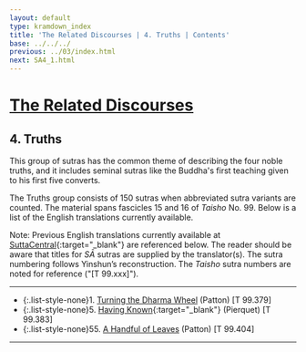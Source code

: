 ```yaml
---
layout: default
type: kramdown_index
title: 'The Related Discourses | 4. Truths | Contents'
base: ../../../
previous: ../03/index.html
next: SA4_1.html
---
```


# [The Related Discourses](../index.html)
## 4. Truths

This group of sutras has the common theme of describing the four noble truths, and it includes seminal sutras like the Buddha's first teaching given to his first five converts.

The Truths group consists of 150 sutras when abbreviated sutra variants are counted. The material spans fascicles 15 and 16 of *Taisho* No. 99. Below is a list of the English translations currently available.

Note: Previous English translations currently available at [SuttaCentral](https://suttacentral.net){:target="_blank"} are referenced below. The reader should be aware that titles for *SĀ* sutras are supplied by the translator(s). The sutra numbering follows Yinshun’s reconstruction. The *Taisho* sutra numbers are noted for reference ("[T 99.xxx]").

---

* {:.list-style-none}1\. [Turning the Dharma Wheel](SA4_1.html) (Patton) [T 99.379]
      <!--
          <li>2. Planting a Tree <span class="links">[T 99.380]</span></li>
          <li>3. Planting a Tree <span class="links">[T 99.381]</span></li>
          <li>4. Planting a Tree <span class="links">[T 99.382]</span></li>
      -->
* {:.list-style-none}5\. [Having Known](https://suttacentral.net/sa383/en/pierquet){:target="_blank"} (Pierquet) [T 99.383]
      <!--
          <li>6. Planting a Tree <span class="links">[T 99.384]</span></li>
          <li>7. Planting a Tree <span class="links">[T 99.385]</span></li>
          <li>8. Planting a Tree <span class="links">[T 99.386]</span></li>
          <li>9. Planting a Tree <span class="links">[T 99.387]</span></li>
          <li>10. Planting a Tree <span class="links">[T 99.388]</span></li>
          <li>11. Planting a Tree <span class="links">[T 99.389]</span></li>
          <li>12. Planting a Tree <span class="links">[T 99.390]</span></li>
          <li>13. Planting a Tree <span class="links">[T 99.391]</span></li>
          <li>14. Planting a Tree <span class="links">[T 99.392]</span></li>
          <li>15. Planting a Tree <span class="links">[T 99.392]</span></li>
          <li>16. Planting a Tree <span class="links">[T 99.392]</span></li>
          <li>17. Planting a Tree <span class="links">[T 99.392]</span></li>
          <li>18. Planting a Tree <span class="links">[T 99.392]</span></li>
          <li>19. Planting a Tree <span class="links">[T 99.392]</span></li>
          <li>20. Planting a Tree <span class="links">[T 99.392]</span></li>
          <li>21. Planting a Tree <span class="links">[T 99.392]</span></li>
          <li>22. Planting a Tree <span class="links">[T 99.393]</span></li>
          <li>23. Planting a Tree <span class="links">[T 99.393]</span></li>
          <li>24. Planting a Tree <span class="links">[T 99.393]</span></li>
          <li>25. Planting a Tree <span class="links">[T 99.393]</span></li>
          <li>26. Planting a Tree <span class="links">[T 99.393]</span></li>
          <li>27. Planting a Tree <span class="links">[T 99.393]</span></li>
          <li>28. Planting a Tree <span class="links">[T 99.393]</span></li>
          <li>29. Planting a Tree <span class="links">[T 99.393]</span></li>
          <li>30. Planting a Tree <span class="links">[T 99.393]</span></li>
          <li>31. Planting a Tree <span class="links">[T 99.393]</span></li>
          <li>32. Planting a Tree <span class="links">[T 99.393]</span></li>
          <li>33. Planting a Tree <span class="links">[T 99.393]</span></li>
          <li>34. Planting a Tree <span class="links">[T 99.393]</span></li>
          <li>35. Planting a Tree <span class="links">[T 99.393]</span></li>
          <li>36. Planting a Tree <span class="links">[T 99.393]</span></li>
          <li>37. Planting a Tree <span class="links">[T 99.393]</span></li>
          <li>38. Planting a Tree <span class="links">[T 99.393]</span></li>
          <li>39. Planting a Tree <span class="links">[T 99.393]</span></li>
          <li>40. Planting a Tree <span class="links">[T 99.393]</span></li>
          <li>41. Planting a Tree <span class="links">[T 99.393]</span></li>
          <li>42. Planting a Tree <span class="links">[T 99.393]</span></li>
          <li>43. Planting a Tree <span class="links">[T 99.394]</span></li>
          <li>44. Planting a Tree <span class="links">[T 99.394]</span></li>
          <li>45. Planting a Tree <span class="links">[T 99.394]</span></li>
          <li>46. Planting a Tree <span class="links">[T 99.395]</span></li>
          <li>47. Planting a Tree <span class="links">[T 99.396]</span></li>
          <li>48. Planting a Tree <span class="links">[T 99.397]</span></li>
          <li>49. Planting a Tree <span class="links">[T 99.398]</span></li>
          <li>50. Planting a Tree <span class="links">[T 99.399]</span></li>
          <li>51. Planting a Tree <span class="links">[T 99.400]</span></li>
          <li>52. Planting a Tree <span class="links">[T 99.401]</span></li>
          <li>53. Planting a Tree <span class="links">[T 99.402]</span></li>
          <li>54. Planting a Tree <span class="links">[T 99.403]</span></li>
      -->
* {:.list-style-none}55\. [A Handful of Leaves](SA4_55.html) (Patton) [T 99.404]
      <!--
          <li>56. Planting a Tree <span class="links">[T 99.405]</span></li>
          <li>57. Planting a Tree <span class="links">[T 99.406]</span></li>
          <li>58. Planting a Tree <span class="links">[T 99.407]</span></li>
          <li>59. Planting a Tree <span class="links">[T 99.408]</span></li>
          <li>60. Planting a Tree <span class="links">[T 99.409]</span></li>
          <li>61. Planting a Tree <span class="links">[T 99.410]</span></li>
          <li>62. Planting a Tree <span class="links">[T 99.411]</span></li>
          <li>63. Planting a Tree <span class="links">[T 99.412]</span></li>
          <li>64. Planting a Tree <span class="links">[T 99.413]</span></li>
          <li>65. Planting a Tree <span class="links">[T 99.414]</span></li>
          <li>66. Planting a Tree <span class="links">[T 99.415]</span></li>
          <li>67. Planting a Tree <span class="links">[T 99.416]</span></li>
          <li>68. Planting a Tree <span class="links">[T 99.417]</span></li>
          <li>69. Planting a Tree <span class="links">[T 99.418]</span></li>
          <li>70. Planting a Tree <span class="links">[T 99.419]</span></li>
          <li>71. Planting a Tree <span class="links">[T 99.420]</span></li>
          <li>72. Planting a Tree <span class="links">[T 99.421]</span></li>
          <li>73. Planting a Tree <span class="links">[T 99.422]</span></li>
          <li>74. Planting a Tree <span class="links">[T 99.423]</span></li>
          <li>75. Planting a Tree <span class="links">[T 99.424]</span></li>
          <li>76. Planting a Tree <span class="links">[T 99.425]</span></li>
          <li>77. Planting a Tree <span class="links">[T 99.426]</span></li>
          <li>78. Planting a Tree <span class="links">[T 99.427]</span></li>
          <li>79. Planting a Tree <span class="links">[T 99.427]</span></li>
          <li>80. Planting a Tree <span class="links">[T 99.427]</span></li>
          <li>81. Planting a Tree <span class="links">[T 99.428]</span></li>
          <li>82. Planting a Tree <span class="links">[T 99.429]</span></li>
          <li>83. Planting a Tree <span class="links">[T 99.430]</span></li>
          <li>84. Planting a Tree <span class="links">[T 99.431]</span></li>
          <li>85. Planting a Tree <span class="links">[T 99.432]</span></li>
          <li>86. Planting a Tree <span class="links">[T 99.433]</span></li>
          <li>87. Planting a Tree <span class="links">[T 99.434]</span></li>
          <li>88. Planting a Tree <span class="links">[T 99.435]</span></li>
          <li>89. Planting a Tree <span class="links">[T 99.436]</span></li>
          <li>90. Planting a Tree <span class="links">[T 99.437]</span></li>
          <li>91. Planting a Tree <span class="links">[T 99.438]</span></li>
          <li>92. Planting a Tree <span class="links">[T 99.439]</span></li>
          <li>93. Planting a Tree <span class="links">[T 99.440]</span></li>
          <li>94. Planting a Tree <span class="links">[T 99.440]</span></li>
          <li>95. Planting a Tree <span class="links">[T 99.440]</span></li>
          <li>96. Planting a Tree <span class="links">[T 99.440]</span></li>
          <li>97. Planting a Tree <span class="links">[T 99.440]</span></li>
          <li>98. Planting a Tree <span class="links">[T 99.440]</span></li>
          <li>99. Planting a Tree <span class="links">[T 99.440]</span></li>
          <li>100. Planting a Tree <span class="links">[T 99.440]</span></li>
          <li>101. Planting a Tree <span class="links">[T 99.441]</span></li>
          <li>102. Planting a Tree <span class="links">[T 99.441]</span></li>
          <li>103. Planting a Tree <span class="links">[T 99.441]</span></li>
          <li>104. Planting a Tree <span class="links">[T 99.441]</span></li>
          <li>105. Planting a Tree <span class="links">[T 99.441]</span></li>
          <li>106. Planting a Tree <span class="links">[T 99.441]</span></li>
          <li>107. Planting a Tree <span class="links">[T 99.441]</span></li>
          <li>108. Planting a Tree <span class="links">[T 99.441]</span></li>
          <li>109. Planting a Tree <span class="links">[T 99.441]</span></li>
          <li>110. Planting a Tree <span class="links">[T 99.441]</span></li>
          <li>111. Planting a Tree <span class="links">[T 99.442]</span></li>
          <li>112. Planting a Tree <span class="links">[T 99.442]</span></li>
          <li>113. Planting a Tree <span class="links">[T 99.442]</span></li>
          <li>114. Planting a Tree <span class="links">[T 99.442]</span></li>
          <li>115. Planting a Tree <span class="links">[T 99.442]</span></li>
          <li>116. Planting a Tree <span class="links">[T 99.442]</span></li>
          <li>117. Planting a Tree <span class="links">[T 99.442]</span></li>
          <li>118. Planting a Tree <span class="links">[T 99.442]</span></li>
          <li>119. Planting a Tree <span class="links">[T 99.442]</span></li>
          <li>120. Planting a Tree <span class="links">[T 99.442]</span></li>
          <li>121. Planting a Tree <span class="links">[T 99.442]</span></li>
          <li>122. Planting a Tree <span class="links">[T 99.442]</span></li>
          <li>123. Planting a Tree <span class="links">[T 99.442]</span></li>
          <li>124. Planting a Tree <span class="links">[T 99.442]</span></li>
          <li>125. Planting a Tree <span class="links">[T 99.442]</span></li>
          <li>126. Planting a Tree <span class="links">[T 99.442]</span></li>
          <li>127. Planting a Tree <span class="links">[T 99.442]</span></li>
          <li>128. Planting a Tree <span class="links">[T 99.442]</span></li>
          <li>129. Planting a Tree <span class="links">[T 99.442]</span></li>
          <li>130. Planting a Tree <span class="links">[T 99.442]</span></li>
          <li>131. Planting a Tree <span class="links">[T 99.442]</span></li>
          <li>132. Planting a Tree <span class="links">[T 99.442]</span></li>
          <li>133. Planting a Tree <span class="links">[T 99.442]</span></li>
          <li>134. Planting a Tree <span class="links">[T 99.442]</span></li>
          <li>135. Planting a Tree <span class="links">[T 99.442]</span></li>
          <li>136. Planting a Tree <span class="links">[T 99.442]</span></li>
          <li>137. Planting a Tree <span class="links">[T 99.442]</span></li>
          <li>138. Planting a Tree <span class="links">[T 99.442]</span></li>
          <li>139. Planting a Tree <span class="links">[T 99.442]</span></li>
          <li>140. Planting a Tree <span class="links">[T 99.442]</span></li>
          <li>141. Planting a Tree <span class="links">[T 99.443]</span></li>
          <li>142. Planting a Tree <span class="links">[T 99.443]</span></li>
          <li>143. Planting a Tree <span class="links">[T 99.443]</span></li>
          <li>144. Planting a Tree <span class="links">[T 99.443]</span></li>
          <li>145. Planting a Tree <span class="links">[T 99.443]</span></li>
          <li>146. Planting a Tree <span class="links">[T 99.443]</span></li>
          <li>147. Planting a Tree <span class="links">[T 99.443]</span></li>
          <li>148. Planting a Tree <span class="links">[T 99.443]</span></li>
          <li>149. Planting a Tree <span class="links">[T 99.443]</span></li>
          <li>150. Planting a Tree <span class="links">[T 99.443]</span></li>
      -->

---
